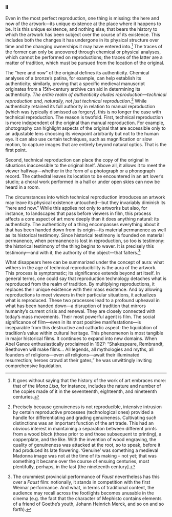 ### II

Even in the most perfect reproduction, one thing is missing: the here and now of the artwork—its unique existence at the place where it happens to be. It is this unique existence, and nothing else, that bears the history to which the artwork has been subject over the course of its existence. This includes both the changes it has undergone in its physical structure over time and the changing ownerships it may have entered into.[^1] The traces of the former can only be uncovered through chemical or physical analyses, which cannot be performed on reproductions; the traces of the latter are a matter of tradition, which must be pursued from the location of the original.

The “here and now” of the original defines its authenticity. Chemical analyses of a bronze’s patina, for example, can help establish its authenticity; similarly, proving that a specific medieval manuscript originates from a 15th-century archive can aid in determining its authenticity. *The entire realm of authenticity eludes reproduction—technical reproduction and, naturally, not just technical reproduction.*[^2] While authenticity retained its full authority in relation to manual reproduction (which was typically dismissed as forgery), this is no longer the case with technical reproduction. The reason is twofold. First, technical reproduction is more independent of the original than manual reproduction. For example, photography can highlight aspects of the original that are accessible only to an adjustable lens choosing its viewpoint arbitrarily but not to the human eye. It can also use certain techniques, such as magnification or slow motion, to capture images that are entirely beyond natural optics. That is the first point.

Second, technical reproduction can place the copy of the original in situations inaccessible to the original itself. Above all, it allows it to meet the viewer halfway—whether in the form of a photograph or a phonograph record. The cathedral leaves its location to be encountered in an art lover’s studio; a choral work performed in a hall or under open skies can now be heard in a room.

The circumstances into which technical reproduction introduces an artwork may leave its physical existence untouched—but they invariably diminish its “here and now.” While this applies not only to artworks but also, for instance, to landscapes that pass before viewers in film, this process affects a core aspect of art more deeply than it does anything natural: its authenticity. The authenticity of a thing encompasses everything about it that has been handed down from its origin—its material permanence as well as its historical testimony. Since historical testimony is founded on material permanence, when permanence is lost in reproduction, so too is testimony: the historical testimony of the thing begins to waver. It is precisely this testimony—and with it, the authority of the object—that falters.[^3]

What disappears here can be summarized under the concept of aura: what withers in the age of technical reproducibility is the aura of the artwork. This process is symptomatic; its significance extends beyond art itself. In general terms, one could say that reproduction technology detaches what is reproduced from the realm of tradition. By multiplying reproductions, it replaces their unique existence with their mass existence. And by allowing reproductions to meet viewers in their particular situations, it actualizes what is reproduced. These two processes lead to a profound upheaval in what has been handed down—a disruption of tradition that mirrors humanity’s current crisis and renewal. They are closely connected with today’s mass movements. Their most powerful agent is film.
The social significance of film—even in its most positive manifestations—is inseparable from this destructive and cathartic aspect: the liquidation of tradition’s value within cultural heritage. This phenomenon is most tangible in major historical films. It continues to expand into new domains. When Abel Gance enthusiastically proclaimed in 1927: “Shakespeare, Rembrandt, Beethoven will make films… All legends, all mythologies and myths, all founders of religions—even all religions—await their illuminated resurrection; heroes crowd at their gates,” he was unwittingly inviting comprehensive liquidation.


[^1]: It goes without saying that the history of the work of art embraces more: that of the *Mona Lisa*, for instance, includes the nature and number of the copies made of it in the seventeenth, eighteenth, and nineteenth centuries.

[^2]:Precisely because genuineness is not reproducible, intensive intrusion by certain reproductive processes (technological ones) provided a handle for differentiating and grading genuineness. Cultivating such distinctions was an important function of the art trade. This had an obvious interest in maintaining a separation between different prints from a wood block (those prior to and those subsequent to printing), a copperplate, and the like. With the invention of wood engraving, the quality of genuineness was attacked at the root, so to speak, before it had produced its late flowering. ‘Genuine’ was something a medieval Madonna image was not at the time of its making – not yet; that was something it became over the course of ensuing centuries, most plentifully, perhaps, in the last [the nineteenth century].

[^3]:The crummiest provincial performance of *Faust* nevertheless has this over a *Faust* film: notionally, it stands in competition with the first Weimar performance. And what, in terms of traditional content, the audience may recall across the footlights becomes unusable in the cinema (e.g. the fact that the character of Mephisto contains elements of a friend of Goethe’s youth, Johann Heinrich Merck, and so on and so forth).